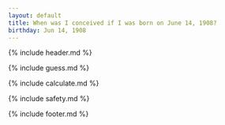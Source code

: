 ```yaml
---
layout: default
title: When was I conceived if I was born on June 14, 1908?
birthday: Jun 14, 1908
---
```


{% include header.md %}

{% include guess.md %}

{% include calculate.md %}

{% include safety.md %}

{% include footer.md %}



